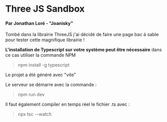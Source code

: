 # Three JS Sandbox
#### Par Jonathan Loré - "Joanisky"
Tombé dans la librairie ThreeJS j'ai décidé de faire une page bac à sable pour tester cette magnifique librairie !

**L'installation de Typescript sur votre système peut être nécessaire**
dans ce cas utiliser la commande NPM 
> npm install -g typescript

Le projet a été généré avec "vite"

Le serveur se démarre avec la commande :
> npm run dev

Il faut également compiler en temps réel le fichier .ts avec :
> npx tsc --watch